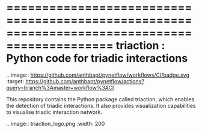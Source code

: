 =============================================================================================
triaction : Python code for triadic interactions
=============================================================================================
.. image:: https://github.com/anthbapt/pynetflow/workflows/CI/badge.svg
    :target: https://github.com/anthbapt/pynetflow/actions?query=branch%3Amaster+workflow%3ACI
 
This repository contains the Python package called triaction, which enables the detection of triadic interactions. It also provides visualization capabilities to visualise triadic interaction network.

.. image:: triaction_logo.png
   :width: 200
